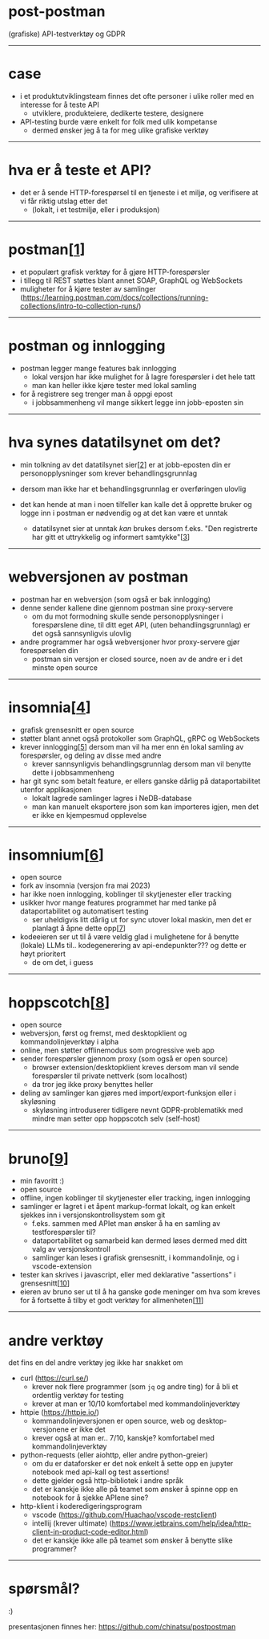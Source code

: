# post-postman

(grafiske) API-testverktøy og GDPR

---

# case

- i et produktutviklingsteam finnes det ofte personer i ulike roller med en interesse for å teste API
    - utviklere, produkteiere, dedikerte testere, designere
- API-testing burde være enkelt for folk med ulik kompetanse
    - dermed ønsker jeg å ta for meg ulike grafiske verktøy

---

# hva er å teste et API?

- det er å sende HTTP-forespørsel til en tjeneste i et miljø, og verifisere at vi får riktig utslag etter det
    - (lokalt, i et testmiljø, eller i produksjon)

---

# postman[[1]]

- et populært grafisk verktøy for å gjøre HTTP-forespørsler
- i tillegg til REST støttes blant annet SOAP, GraphQL og WebSockets
- muligheter for å kjøre tester av samlinger (https://learning.postman.com/docs/collections/running-collections/intro-to-collection-runs/)

[1]: https://www.postman.com/

---

# postman og innlogging

- postman legger mange features bak innlogging
  - lokal versjon har ikke mulighet for å lagre forespørsler i det hele tatt
  - man kan heller ikke kjøre tester med lokal samling
- for å registrere seg trenger man å oppgi epost
  - i jobbsammenheng vil mange sikkert legge inn jobb-eposten sin

---

# hva synes datatilsynet om det?

- min tolkning av det datatilsynet sier[[2]] er at jobb-eposten din er personopplysninger som krever behandlingsgrunnlag
- dersom man ikke har et behandlingsgrunnlag er overføringen ulovlig

- det kan hende at man i noen tilfeller kan kalle det å opprette bruker og logge inn i postman er nødvendig og at det kan være et unntak
  - datatilsynet sier at unntak *kan* brukes dersom f.eks. "Den registrerte har gitt et uttrykkelig og informert samtykke"[[3]]

[2]: https://www.datatilsynet.no/rettigheter-og-plikter/virksomhetenes-plikter/overforing-av-personopplysninger-ut-av-eos/
[3]: https://www.datatilsynet.no/rettigheter-og-plikter/virksomhetenes-plikter/overforing-av-personopplysninger-ut-av-eos/unntak/

---

# webversjonen av postman

- postman har en webversjon (som også er bak innlogging)
- denne sender kallene dine gjennom postman sine proxy-servere
  - om du mot formodning skulle sende personopplysninger i forespørslene dine, til ditt eget API, (uten behandlingsgrunnlag) er det også sannsynligvis ulovlig
- andre programmer har også webversjoner hvor proxy-servere gjør forespørselen din
  - postman sin versjon er closed source, noen av de andre er i det minste open source

---

# insomnia[[4]]

- grafisk grensesnitt er open source
- støtter blant annet også protokoller som GraphQL, gRPC og WebSockets
- krever innlogging[[5]] dersom man vil ha mer enn én lokal samling av forespørsler, og deling av disse med andre
  - krever sannsynligvis behandlingsgrunnlag dersom man vil benytte dette i jobbsammenheng
- har git sync som betalt feature, er ellers ganske dårlig på dataportabilitet utenfor applikasjonen
  - lokalt lagrede samlinger lagres i NeDB-database
  - man kan manuelt eksportere json som kan importeres igjen, men det er ikke en kjempesmud opplevelse

[4]: https://github.com/Kong/insomnia
[5]: https://github.com/Kong/insomnia/issues/6577

---

# insomnium[[6]]

- open source
- fork av insomnia (versjon fra mai 2023)
- har ikke noen innlogging, koblinger til skytjenester eller tracking
- usikker hvor mange features programmet har med tanke på dataportabilitet og automatisert testing
  - ser uheldigvis litt dårlig ut for sync utover lokal maskin, men det er planlagt å åpne dette opp[[7]]
- kodeeieren ser ut til å være veldig glad i mulighetene for å benytte (lokale) LLMs til.. kodegenerering av api-endepunkter??? og dette er høyt prioritert
  - de om det, i guess

[6]: https://github.com/ArchGPT/insomnium
[7]: https://github.com/ArchGPT/insomnium/discussions/13

---

# hoppscotch[[8]]

- open source
- webversjon, først og fremst, med desktopklient og kommandolinjeverktøy i alpha
- online, men støtter offlinemodus som progressive web app
- sender forespørsler gjennom proxy (som også er open source)
  - browser extension/desktopklient kreves dersom man vil sende forespørsler til private nettverk (som localhost)
  - da tror jeg ikke proxy benyttes heller
- deling av samlinger kan gjøres med import/export-funksjon eller i skyløsning
  - skyløsning introduserer tidligere nevnt GDPR-problematikk med mindre man setter opp hoppscotch selv (self-host)

[8]: https://docs.hoppscotch.io/

---

# bruno[[9]]

- min favoritt :)
- open source
- offline, ingen koblinger til skytjenester eller tracking, ingen innlogging
- samlinger er lagret i et åpent markup-format lokalt, og kan enkelt sjekkes inn i versjonskontrollsystem som git
  - f.eks. sammen med APIet man ønsker å ha en samling av testforespørsler til?
  - dataportabilitet og samarbeid kan dermed løses dermed med ditt valg av versjonskontroll
  - samlinger kan leses i grafisk grensesnitt, i kommandolinje, og i vscode-extension
- tester kan skrives i javascript, eller med deklarative "assertions" i grensesnitt[[10]]
- eieren av bruno ser ut til å ha ganske gode meninger om hva som kreves for å fortsette å tilby et godt verktøy for allmenheten[[11]]

[9]: https://www.usebruno.com/
[10]: https://docs.usebruno.com/testing/introduction.html
[11]: https://github.com/usebruno/bruno/discussions/269#discussioncomment-7822943

---

# andre verktøy

det fins en del andre verktøy jeg ikke har snakket om

- curl (https://curl.se/)
  - krever nok flere programmer (som `jq` og andre ting) for å bli et ordentlig verktøy for testing
  - krever at man er 10/10 komfortabel med kommandolinjeverktøy
- httpie (https://httpie.io/)
  - kommandolinjeversjonen er open source, web og desktop-versjonene er ikke det
  - krever også at man er.. 7/10, kanskje? komfortabel med kommandolinjeverktøy
- python-requests (eller aiohttp, eller andre python-greier)
  - om du er dataforsker er det nok enkelt å sette opp en jupyter notebook med api-kall og test assertions!
  - dette gjelder også http-bibliotek i andre språk
  - det er kanskje ikke alle på teamet som ønsker å spinne opp en notebook for å sjekke APIene sine?
- http-klient i koderedigeringsprogram
  - vscode (https://github.com/Huachao/vscode-restclient)
  - intellij (krever ultimate) (https://www.jetbrains.com/help/idea/http-client-in-product-code-editor.html)
  - det er kanskje ikke alle på teamet som ønsker å benytte slike programmer?

---

# spørsmål?

:)

presentasjonen finnes her: https://github.com/chinatsu/postpostman

